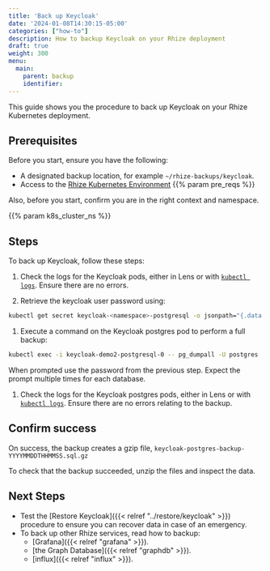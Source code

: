 ```yaml
---
title: 'Back up Keycloak'
date: '2024-01-08T14:30:15-05:00'
categories: ["how-to"]
description: How to backup Keycloak on your Rhize deployment
draft: true
weight: 300
menu:
  main:
    parent: backup
    identifier:
---
```


This guide shows you the procedure to back up Keycloak on your Rhize Kubernetes deployment.

## Prerequisites

Before you start, ensure you have the following:

- A designated backup location, for example `~/rhize-backups/keycloak`.
- Access to the [Rhize Kubernetes Environment](/deploy/install/setup-kubernetes)
{{% param pre_reqs %}}

Also, before you start, confirm you are in the right context and namespace.

{{% param k8s_cluster_ns %}}

## Steps

To back up Keycloak, follow these steps:

1. Check the logs for the Keycloak pods, either in Lens or with [`kubectl logs`](https://kubernetes.io/docs/reference/generated/kubectl/kubectl-commands#logs).
    Ensure there are no errors.

1. Retrieve the keycloak user password using:

  ```bash
  kubectl get secret keycloak-<namespace>-postgresql -o jsonpath="{.data.postgres-password}" | base64 --decode
  ```

1. Execute a command on the Keycloak postgres pod to perform a full backup:

  ```bash
  kubectl exec -i keycloak-demo2-postgresql-0 -- pg_dumpall -U postgres | gzip > keycloak-postgres-backup-$(date +"%Y%m%dT%I%M%p").sql.gz
  ```

  When prompted use the password from the previous step. Expect the prompt multiple times for each database.

1. Check the logs for the Keycloak postgres pods, either in Lens or with [`kubectl logs`](https://kubernetes.io/docs/reference/generated/kubectl/kubectl-commands#logs).
    Ensure there are no errors relating to the backup.

## Confirm success

On success, the backup creates a gzip file, `keycloak-postgres-backup-YYYYMMDDTHHMMSS.sql.gz`

To check that the backup succeeded, unzip the files and inspect the data.

## Next Steps

- Test the [Restore Keycloak]({{< relref "../restore/keycloak" >}}) procedure to ensure you can recover data in case of an emergency.
- To back up other Rhize services, read how to backup:
  - [Grafana]({{< relref "grafana" >}}).
  - [the Graph Database]({{< relref "graphdb" >}}).
  - [influx]({{< relref "influx" >}}).
